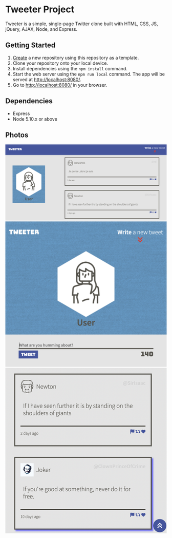 # Tweeter Project

Tweeter is a simple, single-page Twitter clone built with HTML, CSS, JS, jQuery, AJAX, Node, and Express.

## Getting Started

1. [Create](https://docs.github.com/en/repositories/creating-and-managing-repositories/creating-a-repository-from-a-template) a new repository using this repository as a template.
2. Clone your repository onto your local device.
3. Install dependencies using the `npm install` command.
3. Start the web server using the `npm run local` command. The app will be served at <http://localhost:8080/>.
4. Go to <http://localhost:8080/> in your browser.

## Dependencies

- Express
- Node 5.10.x or above

## Photos

!["Screenshot of Desktop Mode"](./docs/desktop.png)
!["Screenshot of Mobile Mode"](./docs/mobile.png)
!["Screenshot of Tweets"](./docs/tweets.png)
